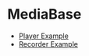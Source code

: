 MediaBase
=========

* [Player Example](http://gist.github.com/1479113)
* [Recorder Example](http://gist.github.com/1479116)